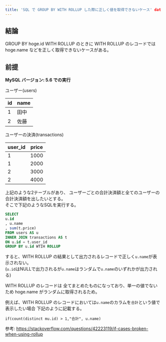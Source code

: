 ```yaml
---
title: 'SQL で GROUP BY WITH ROLLUP した際に正しく値を取得できないケース' date: '2021-09-10'
---
```


## 結論

GROUP BY hoge.id WITH ROLLUP のときに WITH ROLLUP のレコードでは hoge.name などを正しく取得できないケースがある。

## 前提

**MySQL バージョン: 5.6 での実行**

ユーザー(users)

|id|name|  
|--|---|  
|1 |田中|  
|2 |佐藤|  

ユーザーの決済(transactions)

|user_id|price|  
|-------|-----|  
|   1   | 1000|  
|   1   | 2000|  
|   2   | 3000|  
|   2   | 4000|  

上記のような2テーブルがあり、 ユーザーごとの合計決済額と全てのユーザーの合計決済額を出したいとする。  
そこで下記のようなSQLを実行する。

```sql
SELECT 
u.id
, u.name 
, sum(t.price)
FROM users AS u 
INNER JOIN transactions AS t
ON u.id = t.user_id
GROUP BY u.id WTIH ROLLUP
```

すると、WITH ROLLUP の結果として出力されるレコードで正しく`u.name`が表示されない。  
(`u.id`はNULLで出力されるが`u.name`はランダムで`u.name`のいずれかが出力される)

WITH ROLLUP のレコードは 全てまとめたものになっており、単一の値でないため hoge.name がランダムに取得されるため。

例えば、WITH ROLLUP のレコードにおいては`u.name`のカラムを`合計`という値で表示したい場合 下記のように記載する。

```
if(count(distinct mu.id) > 1,"合計", u.name) 
```

参考: https://stackoverflow.com/questions/42223119/if-cases-broken-when-using-rollup 



